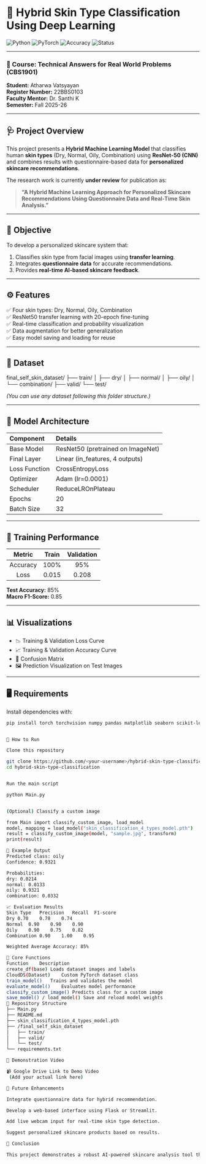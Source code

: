 # 🧠 Hybrid Skin Type Classification Using Deep Learning

![Python](https://img.shields.io/badge/Python-3.10+-blue?logo=python)
![PyTorch](https://img.shields.io/badge/Framework-PyTorch-red?logo=pytorch)
![Accuracy](https://img.shields.io/badge/Accuracy-95%25-success)
![Status](https://img.shields.io/badge/Status-Under%20Review-orange)

---

### 📘 Course: Technical Answers for Real World Problems (CBS1901)  
**Student:** Atharwa Vatsyayan  
**Register Number:** 22BBS0103  
**Faculty Mentor:** Dr. Santhi K  
**Semester:** Fall 2025-26  

---

## 🩺 Project Overview

This project presents a **Hybrid Machine Learning Model** that classifies human **skin types** (Dry, Normal, Oily, Combination) using **ResNet-50 (CNN)** and combines results with questionnaire-based data for **personalized skincare recommendations**.

The research work is currently **under review** for publication as:  
> **“A Hybrid Machine Learning Approach for Personalized Skincare Recommendations Using Questionnaire Data and Real-Time Skin Analysis.”**

---

## 🎯 Objective

To develop a personalized skincare system that:
1. Classifies skin type from facial images using **transfer learning**.  
2. Integrates **questionnaire data** for accurate recommendations.  
3. Provides **real-time AI-based skincare feedback**.

---

## ⚙️ Features

✅ Four skin types: Dry, Normal, Oily, Combination  
✅ ResNet50 transfer learning with 20-epoch fine-tuning  
✅ Real-time classification and probability visualization  
✅ Data augmentation for better generalization  
✅ Easy model saving and loading for reuse  

---

## 🧩 Dataset

final_self_skin_dataset/
├── train/
│ ├── dry/
│ ├── normal/
│ ├── oily/
│ └── combination/
├── valid/
└── test/


*(You can use any dataset following this folder structure.)*

---

## 🧠 Model Architecture

| Component | Details |
|:-----------|:---------|
| Base Model | ResNet50 (pretrained on ImageNet) |
| Final Layer | Linear (in_features, 4 outputs) |
| Loss Function | CrossEntropyLoss |
| Optimizer | Adam (lr=0.0001) |
| Scheduler | ReduceLROnPlateau |
| Epochs | 20 |
| Batch Size | 32 |

---

## 🧪 Training Performance

| Metric | Train | Validation |
|:------:|:------:|:-----------:|
| Accuracy | 100% | 95% |
| Loss | 0.015 | 0.208 |

**Test Accuracy:** 85%  
**Macro F1-Score:** 0.85  

---

## 📊 Visualizations

- 📉 Training & Validation Loss Curve  
- 📈 Training & Validation Accuracy Curve  
- 🔷 Confusion Matrix  
- 🖼️ Prediction Visualization on Test Images  

---

## 🖥️ Requirements

Install dependencies with:

```bash
pip install torch torchvision numpy pandas matplotlib seaborn scikit-learn tqdm pillow


🚀 How to Run

Clone this repository

git clone https://github.com/<your-username>/hybrid-skin-type-classification.git
cd hybrid-skin-type-classification


Run the main script

python Main.py


(Optional) Classify a custom image

from Main import classify_custom_image, load_model
model, mapping = load_model("skin_classification_4_types_model.pth")
result = classify_custom_image(model, "sample.jpg", transform)
print(result)

💾 Example Output
Predicted class: oily
Confidence: 0.9321

Probabilities:
dry: 0.0214
normal: 0.0133
oily: 0.9321
combination: 0.0332

📈 Evaluation Results
Skin Type	Precision	Recall	F1-score
Dry	0.70	0.78	0.74
Normal	0.90	0.90	0.90
Oily	0.90	0.75	0.82
Combination	0.90	1.00	0.95

Weighted Average Accuracy: 85%

🧠 Core Functions
Function	Description
create_df(base)	Loads dataset images and labels
CloudDS(Dataset)	Custom PyTorch dataset class
train_model()	Trains and validates the model
evaluate_model()	Evaluates model performance
classify_custom_image()	Predicts class for a custom image
save_model() / load_model()	Save and reload model weights
🧩 Repository Structure
├── Main.py
├── README.md
├── skin_classification_4_types_model.pth
├── /final_self_skin_dataset
│   ├── train/
│   ├── valid/
│   └── test/
└── requirements.txt

🎥 Demonstration Video

📹 Google Drive Link to Demo Video
 (Add your actual link here)

🧩 Future Enhancements

Integrate questionnaire data for hybrid recommendation.

Develop a web-based interface using Flask or Streamlit.

Add live webcam input for real-time skin type detection.

Suggest personalized skincare products based on results.

🏁 Conclusion

This project demonstrates a robust AI-powered skincare analysis tool that combines computer vision and machine learning for personalized skin type prediction. The system performs with high accuracy and serves as a foundation for next-generation skincare recommendation platforms.
